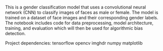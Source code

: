 This is a gender classification model that uses a convolutional neural network (CNN) to classify images of faces as male or female. The model is trained on a dataset of face images and their corresponding gender labels. The notebook includes code for data preprocessing, model architecture, training, and evaluation which will then be used for algorithmic bias detection.

Project dependencies:
tensorflow
opencv
imghdr
numpy
matplotlib

